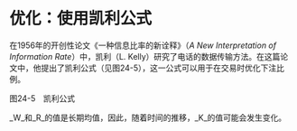 # 优化：使用凯利公式

在1956年的开创性论文《一种信息比率的新诠释》（_A New Interpretation of Information Rate_）中，凯利（L. Kelly）研究了电话的数据传输方法。在这篇论文中，他提出了凯利公式（见图24-5），这一公式可以用于在交易时优化下注比例。

[](http://popImage?src='../Images/577-1.jpg')

图24-5　凯利公式

_W_和_R_的值是长期均值，因此，随着时间的推移，_K_的值可能会发生变化。